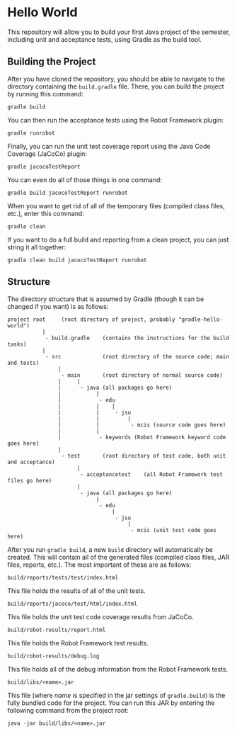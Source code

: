 # Hello World
This repository will allow you to build your first Java project of the semester, including unit and acceptance tests, using Gradle as the build tool.

## Building the Project
After you have cloned the repository, you should be able to navigate to the directory containing the `build.gradle` file. There, you can build the project by running this command:

`gradle build`

You can then run the acceptance tests using the Robot Framework plugin:

`gradle runrobot`

Finally, you can run the unit test coverage report using the Java Code Coverage (JaCoCo) plugin:

`gradle jacocoTestReport`

You can even do all of those things in one command:

`gradle build jacocoTestReport runrobot`

When you want to get rid of all of the temporary files (compiled class files, etc.), enter this command:

`gradle clean`

If you want to do a full build and reporting from a clean project, you can just string it all together:

`gradle clean build jacocoTestReport runrobot`

## Structure
The directory structure that is assumed by Gradle (though it can be changed if you want) is as follows:

    project root     (root directory of project, probably "gradle-hello-world")
               |
                - build.gradle    (contains the instructions for the build tasks)
               |
                - src             (root directory of the source code; main and tests)
                    |
                     - main       (root directory of normal source code)
                    |     |
                    |      - java (all packages go here)
                    |           |
                    |            - edu    
                    |           |    |
                    |           |     - jsu
                    |           |         |
                    |           |          - mcis (source code goes here)
                    |           |
                    |            - keywords (Robot Framework keyword code goes here)
                    |
                     - test       (root directory of test code, both unit and acceptance)
                          |
                           - acceptancetest    (all Robot Framework test files go here)
                          |
                           - java (all packages go here)
                                |
                                 - edu    
                                     |
                                      - jsu
                                          |
                                           - mcis (unit test code goes here)

After you run `gradle build`, a new `build` directory will automatically be created. This will contain all of the generated files (compiled class files, JAR files, reports, etc.). The most important of these are as follows:

`build/reports/tests/test/index.html`

This file holds the results of all of the unit tests.

`build/reports/jacoco/test/html/index.html`

This file holds the unit test code coverage results from JaCoCo.

`build/robot-results/report.html`

This file holds the Robot Framework test results.

`build/robot-results/debug.log`

This file holds all of the debug information from the Robot Framework tests.

`build/libs/<name>.jar`

This file (where *name* is specified in the jar settings of `gradle.build`) is the fully bundled code for the project. You can run this JAR by entering the following command from the project root:

`java -jar build/libs/<name>.jar`